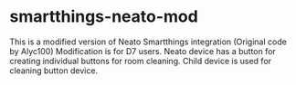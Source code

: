 # smartthings-neato-mod
This is a modified version of Neato Smartthings integration (Original code by Alyc100)
Modification is for D7 users. Neato device has a button for creating individual buttons for room cleaning. Child device is used for cleaning button device.

